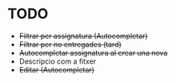 # TODO

- ~~Filtrar per assignatura (Autocompletar)~~
- ~~Filtrar per no entregades (tard)~~
- ~~Autocompletar assignatura al crear una nova~~
- Descripcio com a fitxer
- ~~Editar (Autocompletar)~~
